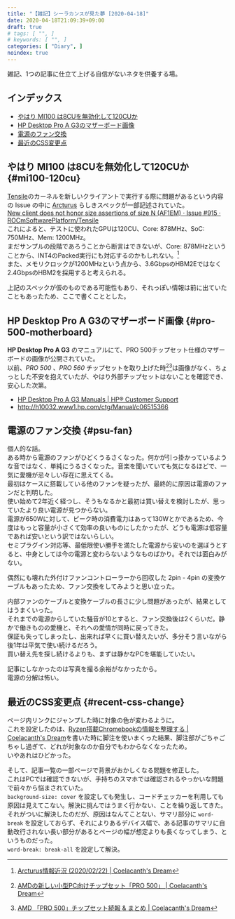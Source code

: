 ```yaml
---
title: "【雑記】シーラカンスが見た夢 [2020-04-18]"
date: 2020-04-18T21:09:39+09:00
draft: true
# tags: [ "", ]
# keywords: [ "", ]
categories: [ "Diary", ]
noindex: true
---
```


雑記、1つの記事に仕立て上げる自信がないネタを供養する場。  

## インデックス

 * [やはり MI100 は8CUを無効化して120CUか](#mi100-120cu)
 * [HP Desktop Pro A G3のマザーボード画像](#pro-500-motherboard)
 * [電源のファン交換](#psu-fan)
 * [最近のCSS変更点](#recent-css-change)

## やはり MI100 は8CUを無効化して120CUか {#mi100-120cu}
[Tensile](https://github.com/ROCmSoftwarePlatform/Tensile)のカーネルを新しいクライアントで実行する際に問題があるという内容の Issue の中に [Arcturus](/tags/arcturus) らしきスペックが一部記述されていた。  
[New client does not honor size assertions of size N (AF1EM) · Issue #915 · ROCmSoftwarePlatform/Tensile](https://github.com/ROCmSoftwarePlatform/Tensile/issues/915)  
これによると、テストに使われたGPUは120CU、Core: 878MHz、SoC: 750MHz、Mem: 1200MHz。  
まだサンプルの段階であろうことから断言はできないが、Core: 878MHzということから、INT4のPacked実行にも対応するのかもしれない。[^1]  
また、メモリクロックが1200MHzという点から、3.6GbpsのHBM2Eではなく2.4GbpsのHBM2を採用すると考えられる。  

上記のスペックが仮のものである可能性もあり、それっぽい情報は前に出ていたこともあったため、ここで書くこととした。  

[^1]: [Arcturus情報近況 (2020/02/22) | Coelacanth's Dream](/posts/2020/02/22/maybe-amd-8gpus-system-and-arcturus-recent/)

## HP Desktop Pro A G3のマザーボード画像 {#pro-500-motherboard}
**HP Desktop Pro A G3** のマニュアルにて、PRO 500チップセット仕様のマザーボードの画像が公開されていた。  
以前、*PRO 500* 、*PRO 560* チップセットを取り上げた時[^2][^3]は画像がなく、ちょっとした不安を抱えていたが、やはり外部チップセットはないことを確認でき、安心した次第。  

 * [HP Desktop Pro A G3 Manuals | HP® Customer Support](https://support.hp.com/hk-en/product/hp-desktop-pro-a-g3/31268965/manuals)  
  * <http://h10032.www1.hp.com/ctg/Manual/c06515366>

[^2]: [AMDの新しい小型PC向けチップセット「PRO 500」 | Coelacanth's Dream](/posts/2020/01/28/amd-pro-500-chipset/)
[^3]: [AMD 「PRO 500」チップセット続報 & まとめ | Coelacanth's Dream](/posts/2020/02/01/amd-pro-500-follow-up/)

## 電源のファン交換 {#psu-fan}
個人的な話。  
ある時から電源のファンがひどくうるさくなった。何かが引っ掛かっているような音ではなく、単純にうるさくなった。音楽を聞いていても気になるほどで、一気に愛機が忌々しい存在に思えてくる。  
最初はケースに搭載している他のファンを疑ったが、最終的に原因は電源のファンだと判明した。  
使い始めて2年近く経つし、そうもなるかと最初は買い替えを検討したが、思っていたより良い電源が見つからない。  
電源が650Wに対して、ピーク時の消費電力はあって130Wとかであるため、今度はもっと容量が小さくて効率の良いものにしたかったが、どうも電源は低容量であれば安いという訳ではないらしい。  
セミプラグイン対応等、最低限使い勝手を満たした電源から安いのを選ぼうとすると、中身としては今の電源と変わらないようなものばかり。それでは面白みがない。  

偶然にも壊れた外付けファンコントローラーから回収した 2pin - 4pin の変換ケーブルもあったため、ファン交換をしてみようと思い立った。  

内部ファンのケーブルと変換ケーブルの長さに少し問題があったが、結果としてはうまくいった。  
それまでの電源からしていた騒音が10とすると、ファン交換後は2くらいだ。静かで働きものの愛機と、それへの愛情が同時に戻ってきた。  
保証も失ってしまったし、出来れば早くに買い替えたいが、多分そう言いながら後1年は平気で使い続けるだろう。  
買い替え先を探し続けるよりも、まずは静かなPCを堪能していたい。  

記事にしなかったのは写真を撮る余裕がなかったから。  
電源の分解は怖い。  

## 最近のCSS変更点 {#recent-css-change}
ページ内リンクにジャンプした時に対象の色が変わるように。  
これを設定したのは、[Ryzen搭載Chromebookの情報を整理する | Coelacanth's Dream](/posts/2020/04/10/ryzen-chromebook-arr/)を書いた時に脚注を使いまくった結果、脚注部がごちゃごちゃし過ぎて、どれが対象なのか自分でもわからなくなったため。  
いやあれはひどかった。  

そして、記事一覧の一部ページで背景がおかしくなる問題を修正した。  
これはPCでは確認できないが、手持ちのスマホでは確認されるやっかいな問題で前々から悩まされていた。  
`background-size: cover` を設定しても発生し、コードチェッカーを利用しても原因は見えてこない。解決に挑んではうまく行かない、ことを繰り返してきた。  
それがついに解決したのだが、原因はなんてことない、サマリ部分に `word-break` を設定しておらず、それによりあるデバイス幅で、ある記事のサマリに自動改行されない長い部分があるとページの幅が想定よりも長くなってしまう、というものだった。  
`word-break: break-all` を設定して解決。  
